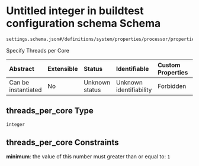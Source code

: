 # Untitled integer in buildtest configuration schema Schema

```txt
settings.schema.json#/definitions/system/properties/processor/properties/threads_per_core
```

Specify Threads per Core

| Abstract            | Extensible | Status         | Identifiable            | Custom Properties | Additional Properties | Access Restrictions | Defined In                                                                   |
| :------------------ | :--------- | :------------- | :---------------------- | :---------------- | :-------------------- | :------------------ | :--------------------------------------------------------------------------- |
| Can be instantiated | No         | Unknown status | Unknown identifiability | Forbidden         | Allowed               | none                | [settings.schema.json\*](../out/settings.schema.json "open original schema") |

## threads\_per\_core Type

`integer`

## threads\_per\_core Constraints

**minimum**: the value of this number must greater than or equal to: `1`

